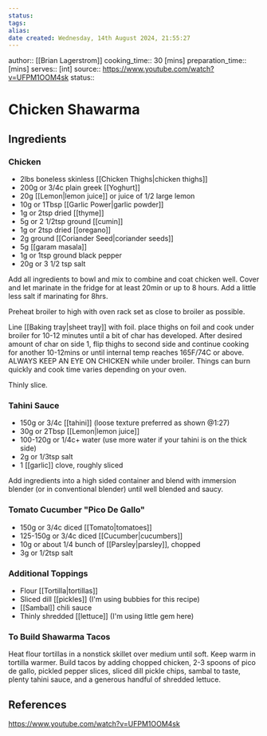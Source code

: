 ```yaml
---
status: 
tags:
alias:
date created: Wednesday, 14th August 2024, 21:55:27
---
```


author:: [[Brian Lagerstrom]]
cooking_time:: 30 [mins]
preparation_time:: [mins]
serves:: [int]
source:: https://www.youtube.com/watch?v=UFPM1OOM4sk
status::

# Chicken Shawarma

## Ingredients

### Chicken

- 2lbs boneless skinless [[Chicken Thighs|chicken thighs]]
- 200g or 3/4c plain greek [[Yoghurt]]
- 20g [[Lemon|lemon juice]] or juice of 1/2 large lemon
- 10g or 1Tbsp [[Garlic Power|garlic powder]]
- 1g or 2tsp dried [[thyme]]
- 5g or 2 1/2tsp ground [[cumin]]
- 1g or 2tsp dried [[oregano]]
- 2g ground [[Coriander Seed|coriander seeds]]
- 5g [[garam masala]]
- 1g or 1tsp ground black pepper
- 20g or 3 1/2 tsp salt

Add all ingredients to bowl and mix to combine and coat chicken well. Cover and let marinate in the fridge for at least 20min or up to 8 hours. Add a little less salt if marinating for 8hrs.

Preheat broiler to high with oven rack set as close to broiler as possible.

Line [[Baking tray|sheet tray]] with foil. place thighs on foil and cook under broiler for 10-12 minutes until a bit of char has developed. After desired amount of char on side 1, flip thighs to second side and continue cooking for another 10-12mins or until internal temp reaches 165F/74C or above. ALWAYS KEEP AN EYE ON CHICKEN while under broiler. Things can burn quickly and cook time varies depending on your oven.

Thinly slice.

### Tahini Sauce

- 150g or 3/4c [[tahini]] (loose texture preferred as shown @1:27)
- 30g or 2Tbsp [[Lemon|lemon juice]]
- 100-120g or 1/4c+ water (use more water if your tahini is on the thick side)
- 2g or 1/3tsp salt
- 1 [[garlic]] clove, roughly sliced

Add ingredients into a high sided container and blend with immersion blender (or in conventional blender) until well blended and saucy.

### Tomato Cucumber "Pico De Gallo"

- 150g or 3/4c diced [[Tomato|tomatoes]]
- 125-150g or 3/4c diced [[Cucumber|cucumbers]]
- 10g or about 1/4 bunch of [[Parsley|parsley]], chopped
- 3g or 1/2tsp salt

### Additional Toppings

- Flour [[Tortilla|tortillas]]
- Sliced dill [[pickles]] (I'm using bubbies for this recipe)
- [[Sambal]] chili sauce
- Thinly shredded [[lettuce]] (I'm using little gem here)

### To Build Shawarma Tacos

Heat flour tortillas in a nonstick skillet over medium until soft. Keep warm in tortilla warmer. Build tacos by adding chopped chicken, 2-3 spoons of pico de gallo, pickled pepper slices, sliced dill pickle chips, sambal to taste, plenty tahini sauce, and a generous handful of shredded lettuce.

## References

https://www.youtube.com/watch?v=UFPM1OOM4sk
